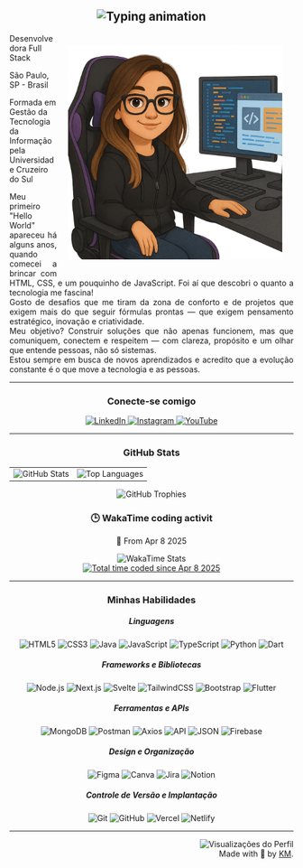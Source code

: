 <h2 align="center">
  <img src="https://readme-typing-svg.herokuapp.com?font=Fira+Code&weight=600&size=24&pause=1000&color=5E29A4&center=true&vCenter=true&width=450&lines=%F0%9F%91%8BOl%C3%A1%2C+universo+tech!;Pode+me+chamar+de+Kah!;Desenvolvedora+Full+Stack." alt="Typing animation">
</h2>

<img align="right" height="380" src="avatar1.png" style="margin:20px">

<p>Desenvolvedora Full Stack</p>
<p>São Paulo, SP - Brasil</p>
<p>Formada em Gestão da Tecnologia da Informação pela Universidade Cruzeiro do Sul</p>

<p align="justify">
  Meu primeiro "Hello World" apareceu há alguns anos, quando comecei a brincar com HTML, CSS, e um pouquinho de JavaScript. Foi aí que descobri o quanto a tecnologia me fascina!
  <br>
  Gosto de desafios que me tiram da zona de conforto e de projetos que exigem mais do que seguir fórmulas prontas — que exigem pensamento estratégico, inovação e criatividade.
  <br>
  Meu objetivo? Construir soluções que não apenas funcionem, mas que comuniquem, conectem e respeitem — com clareza, propósito e um olhar que entende pessoas, não só sistemas.
  <br>
  Estou sempre em busca de novos aprendizados e acredito que a evolução constante é o que move a tecnologia e as pessoas.
</p>

---

<h3 align="center">Conecte-se comigo</h3>

<p align="center">
  <a href="https://www.linkedin.com/in/karinacmartins/">
    <img src="https://img.shields.io/badge/-LinkedIn-000?style=for-the-badge&logo=logmein&logoColor=5E29A4&color:FFF" alt="LinkedIn">
  </a>
  <a href="https://www.instagram.com/karinamartins_eu/">
    <img src="https://img.shields.io/badge/-Instagram-000?style=for-the-badge&logo=instagram&logoColor=5E29A4&color:FFF" alt="Instagram">
  </a>
  <a href="https://www.youtube.com/@devkamartins">
    <img src="https://img.shields.io/badge/-YouTube-000?style=for-the-badge&logo=youtube&logoColor=5E29A4&color:FFF" alt="YouTube">
  </a>
</p>

---

<h3 align="center">GitHub Stats</h3>

<div align="center">
  <table>
    <tr>
      <!-- GitHub Status -->
      <td>
        <img src="https://github-readme-stats-git-masterrstaa-rickstaa.vercel.app/api?username=karinacmartins&hide_title=true&show_icons=true&include_all_commits=false&count_private=true&line_height=30&hide=issues&bg_color=000&title_color=5E29A4&text_color=FFF&border_radius=3&border_color=36123c&icon_color=5E29A4&theme=jolly" alt="GitHub Stats">
      </td>
      <!-- Top Languages -->
      <td>
        <img src="https://github-readme-stats.vercel.app/api/top-langs/?username=karinacmartins&layout=compact&bg_color=000&title_color=5E29A4&text_color=FFF&border_radius=3&border_color=36123c&icon_color=5E29A4&theme=jolly" alt="Top Languages">
      </td>
    </tr>
  </table>
</div>

<p align="center">
  <!-- GitHub Trophy -->
  <img src="https://github-profile-trophy.vercel.app/?username=karinacmartins&theme=dracula&no-frame=false&no-bg=false&margin-w=4" alt="GitHub Trophies">
</p>


<h3 align="center">🕒 WakaTime coding activit</h3>  
    
  <p align="center">
   📅 From Apr 8 2025
  </p>  

<p align="center">
     <img 
      src="https://github-readme-stats.vercel.app/api/wakatime?username=karinacmartins&layout=compact&bg_color=000000&title_color=5E29A4&text_color=FFFFFF&hide_border=true" 
    alt="WakaTime Stats"
    /><br>    
    <a href="https://wakatime.com/@6fa06621-05c8-4e63-90d0-c582757b38a3">
    <img src="https://wakatime.com/badge/user/6fa06621-05c8-4e63-90d0-c582757b38a3.svg" alt="Total time coded since Apr 8 2025" />
    </a>      
</p>

---

<h3 align="center">Minhas Habilidades</h3>

<h5 align="center">Linguagens</h5>
<p align="center">  
  <img src="https://img.shields.io/badge/HTML5-000?style=for-the-badge&logo=html5&logoColor=FF5733" alt="HTML5">
  <img src="https://img.shields.io/badge/CSS3-000?style=for-the-badge&logo=css3&logoColor=1572B6" alt="CSS3">
  <img src="https://img.shields.io/badge/Java-000?style=for-the-badge&logo=openjdk&logoColor=007396" alt="Java">
  <img src="https://img.shields.io/badge/JavaScript-000?style=for-the-badge&logo=javascript&logoColor=F7DF1E" alt="JavaScript">
  <img src="https://img.shields.io/badge/TypeScript-000?style=for-the-badge&logo=typescript&logoColor=3178C6" alt="TypeScript">
  <img src="https://img.shields.io/badge/Python-000?style=for-the-badge&logo=python&logoColor=3776AB" alt="Python">
  <img src="https://img.shields.io/badge/Dart-000?style=for-the-badge&logo=dart&logoColor=0175C2" alt="Dart">
</p>

<h5 align="center">Frameworks e Bibliotecas</h5>
<p align="center">
  <img src="https://img.shields.io/badge/Node.js-000?style=for-the-badge&logo=node.js&logoColor=339933" alt="Node.js">
  <img src="https://img.shields.io/badge/Next.js-000?style=for-the-badge&logo=next.js&logoColor=FFFFFF" alt="Next.js">
  <img src="https://img.shields.io/badge/Svelte-000?style=for-the-badge&logo=svelte&logoColor=FF3E00" alt="Svelte">
  <img src="https://img.shields.io/badge/TailwindCSS-000?style=for-the-badge&logo=tailwindcss&logoColor=06B6D4" alt="TailwindCSS">
  <img src="https://img.shields.io/badge/Bootstrap-000?style=for-the-badge&logo=bootstrap&logoColor=7952B3" alt="Bootstrap">
  <img src="https://img.shields.io/badge/Flutter-000?style=for-the-badge&logo=flutter&logoColor=02569B" alt="Flutter">
</p>

<h5 align="center">Ferramentas e APIs</h5>
<p align="center">
  <img src="https://img.shields.io/badge/MongoDB-000?style=for-the-badge&logo=mongodb&logoColor=47A248" alt="MongoDB">
  <img src="https://img.shields.io/badge/Postman-000?style=for-the-badge&logo=postman&logoColor=FF6C37" alt="Postman">
  <img src="https://img.shields.io/badge/Axios-000?style=for-the-badge&logo=axios&logoColor=5A29E4" alt="Axios">
  <img src="https://img.shields.io/badge/API-000?style=for-the-badge&logo=fastapi&logoColor=009688" alt="API">
  <img src="https://img.shields.io/badge/JSON-000?style=for-the-badge&logo=json&logoColor=FF3E00" alt="JSON">
  <img src="https://img.shields.io/badge/Firebase-000?style=for-the-badge&logo=firebase&logoColor=FFCA28" alt="Firebase">
</p>

<h5 align="center">Design e Organização</h5>
<p align="center">
  <img src="https://img.shields.io/badge/Figma-000?style=for-the-badge&logo=figma&logoColor=F24E1E" alt="Figma">
  <img src="https://img.shields.io/badge/Canva-000?style=for-the-badge&logo=canva&logoColor=00C4CC" alt="Canva">
  <img src="https://img.shields.io/badge/Jira-000?style=for-the-badge&logo=jira&logoColor=0052CC" alt="Jira">
  <img src="https://img.shields.io/badge/Notion-000?style=for-the-badge&logo=notion&logoColor=FFFFFF" alt="Notion">
</p>

<h5 align="center">Controle de Versão e Implantação</h5>
<p align="center">
  <img src="https://img.shields.io/badge/Git-000?style=for-the-badge&logo=git&logoColor=F05032" alt="Git">
  <img src="https://img.shields.io/badge/GitHub-000?style=for-the-badge&logo=github&logoColor=FFFFFF" alt="GitHub">
  <img src="https://img.shields.io/badge/Vercel-000?style=for-the-badge&logo=vercel&logoColor=FFFFFF" alt="Vercel">
  <img src="https://img.shields.io/badge/Netlify-000?style=for-the-badge&logo=netlify&logoColor=00C7B7" alt="Netlify">
</p>

---

<div align="right">
  <img src="https://pageview.vercel.app/?github_user=karinacmartins" alt="Visualizações do Perfil">
  <br>
  Made with 💜 by <a href="https://github.com/karinacmartins">KM</a>.
</div>
